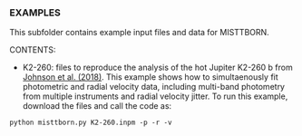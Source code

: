 ### EXAMPLES

This subfolder contains example input files and data for MISTTBORN. 

CONTENTS:
- K2-260: files to reproduce the analysis of the hot Jupiter K2-260 b from [Johnson et al. (2018)](http://adsabs.harvard.edu/abs/2018MNRAS.481..596J). This example shows how to simultaenously fit photometric and radial velocity data, including multi-band photometry from multiple instruments and radial velocity jitter. To run this example, download the files and call the code as:
```
python misttborn.py K2-260.inpm -p -r -v
```
